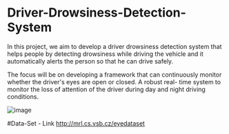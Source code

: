 # Driver-Drowsiness-Detection-System

In this project, we aim to develop a driver drowsiness detection system that helps people by detecting drowsiness while driving the vehicle and it automatically alerts the person so that he can drive safely.

The focus will be on developing a framework that can continuously monitor whether the driver's eyes are open or closed. 
A robust real- time system to monitor the loss of attention of the driver during day and night driving conditions. 

![image](https://user-images.githubusercontent.com/88488326/156119679-b39308c6-a4e1-422c-834b-c616525ed069.png)


#Data-Set - Link
http://mrl.cs.vsb.cz/eyedataset
